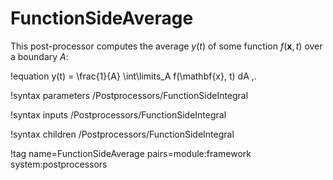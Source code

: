 # FunctionSideAverage

This post-processor computes the average $y(t)$ of some function $f(\mathbf{x}, t)$
over a boundary $A$:

!equation
y(t) = \frac{1}{A} \int\limits_A f(\mathbf{x}, t) dA \,.

!syntax parameters /Postprocessors/FunctionSideIntegral

!syntax inputs /Postprocessors/FunctionSideIntegral

!syntax children /Postprocessors/FunctionSideIntegral

!tag name=FunctionSideAverage pairs=module:framework system:postprocessors
